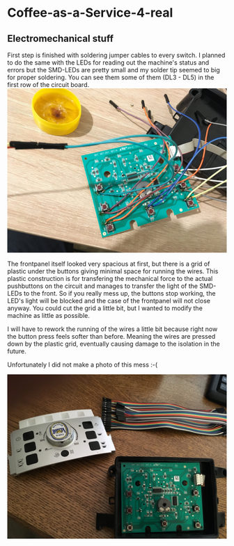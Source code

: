 # Coffee-as-a-Service-4-real

## Electromechanical stuff

First step is finished with soldering jumper cables to every switch. I planned to do the same with the LEDs for reading out the machine's status and errors but the SMD-LEDs are pretty small and my solder tip seemed to big for proper soldering. You can see them some of them (DL3 - DL5) in the first row of the circuit board.
![Image of modified frontpanel](/images/frontpanel_modified.JPG)

The frontpanel itself looked very spacious at first, but there is a grid of plastic under the buttons giving minimal space for running the wires. This plastic construction is for transfering the mechanical force to the actual pushbuttons on the circuit and manages to transfer the light of the SMD-LEDs to the front. So if you really mess up, the buttons stop working, the LED's light will be blocked and the case of the frontpanel will not close anyway. You could cut the grid a little bit, but I wanted to modify the machine as little as possible.

I will have to rework the running of the wires a little bit because right now the button press feels softer than before. Meaning the wires are pressed down by the plastic grid, eventually causing damage to the isolation in the future.

Unfortunately I did not make a photo of this mess :-(

![Image of the openened frontpanel](/images/frontpanel_unmodified_opened.JPG)
